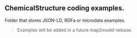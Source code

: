 ## ChemicalStructure coding examples. 
Folder that stores JSON-LD, RDFa or microdata examples.
>Examples will be added in a future map2model release.
